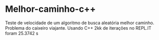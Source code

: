 # Melhor-caminho-c++

Teste de velocidade de um algoritmo de busca aleatória melhor caminho.
Problema do caixeiro viajante.
Usando C++ 2kk de iterações no REPL.IT foram 25.3742 s
